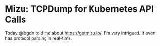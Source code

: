 # Mizu: TCPDump for Kubernetes API Calls

Today @lbgdn told me about <https://getmizu.io/>. I'm very intrigued. It
even has protocol parsing in real-time.
